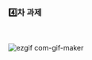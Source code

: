 ###  :four:차 과제

<br/> 

![ezgif com-gif-maker](https://user-images.githubusercontent.com/68267763/98973099-a6283480-2556-11eb-81a2-4698c35e9fee.gif)


